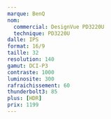 ```yaml
---
marque: BenQ
nom:
  commercial: DesignVue PD3220U
  technique: PD3220U
dalle: IPS
format: 16/9
taille: 32
resolution: 140
gamut: DCI-P3
contraste: 1000
luminosite: 300
rafraichissement: 60
thunderbolt3: 85
plus: [HDR]
prix: 1199
---
```

